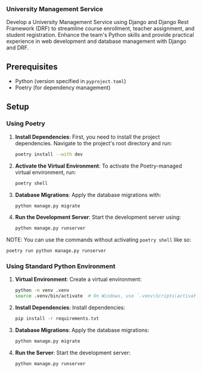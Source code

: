 ### University Management Service
Develop a University Management Service using Django and Django Rest Framework (DRF) to streamline course enrollment, teacher assignment, and student registration.
Enhance the team's Python skills and provide practical experience in web development and database management with Django and DRF.

## Prerequisites

- Python (version specified in `pyproject.toml`)
- Poetry (for dependency management)

## Setup

### Using Poetry

1. **Install Dependencies**: First, you need to install the project dependencies. Navigate to the project's root directory and run:
   ```sh
   poetry install --with dev
   ```

2. **Activate the Virtual Environment**: To activate the Poetry-managed virtual environment, run:
   ```sh
   poetry shell
   ```

3. **Database Migrations**: Apply the database migrations with:
   ```sh
   python manage.py migrate
   ```

4. **Run the Development Server**: Start the development server using:
   ```sh
   python manage.py runserver
   ```

NOTE: You can use the commands without activating `poetry shell` like so:
```sh
poetry run python manage.py runserver
```

### Using Standard Python Environment

1. **Virtual Environment**: Create a virtual environment:
   ```sh
   python -m venv .venv
   source .venv/bin/activate  # On Windows, use `.venv\Scripts\activate`
   ```

2. **Install Dependencies**: Install dependencies:
   ```sh
   pip install -r requirements.txt
   ```

4. **Database Migrations**: Apply the database migrations:
   ```sh
   python manage.py migrate
   ```

5. **Run the Server**: Start the development server:
   ```sh
   python manage.py runserver
   ```

